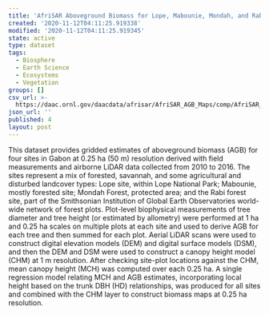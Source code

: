 ```yaml
---
title: 'AfriSAR Aboveground Biomass for Lope, Mabounie, Mondah, and Rabi Sites, Gabon'
created: '2020-11-12T04:11:25.919338'
modified: '2020-11-12T04:11:25.919345'
state: active
type: dataset
tags:
  - Biosphere
  - Earth Science
  - Ecosystems
  - Vegetation
groups: []
csv_url: >-
  https://daac.ornl.gov/daacdata/afrisar/AfriSAR_AGB_Maps/comp/AfriSAR_AGB_Maps_PlotDetails.csv
json_url: ''
published: 4
layout: post
---
```

This dataset provides gridded estimates of aboveground biomass (AGB) for four sites in Gabon at 0.25 ha (50 m) resolution derived with field measurements and airborne LiDAR data collected from 2010 to 2016. The sites represent a mix of forested, savannah, and some agricultural and disturbed landcover types: Lope site, within Lope National Park; Mabounie, mostly forested site; Mondah Forest, protected area; and the Rabi forest site, part of the Smithsonian Institution of Global Earth Observatories world-wide network of forest plots. Plot-level biophysical measurements of tree diameter and tree height (or estimated by allometry) were performed at 1 ha and 0.25 ha scales on multiple plots at each site and used to derive AGB for each tree and then summed for each plot. Aerial LiDAR scans were used to construct digital elevation models (DEM) and digital surface models (DSM), and then the DEM and DSM were used to construct a canopy height model (CHM) at 1 m resolution. After checking site-plot locations against the CHM, mean canopy height (MCH) was computed over each 0.25 ha. A single regression model relating MCH and AGB estimates, incorporating local height based on the trunk DBH (HD) relationships, was produced for all sites and combined with the CHM layer to construct biomass maps at 0.25 ha resolution.
